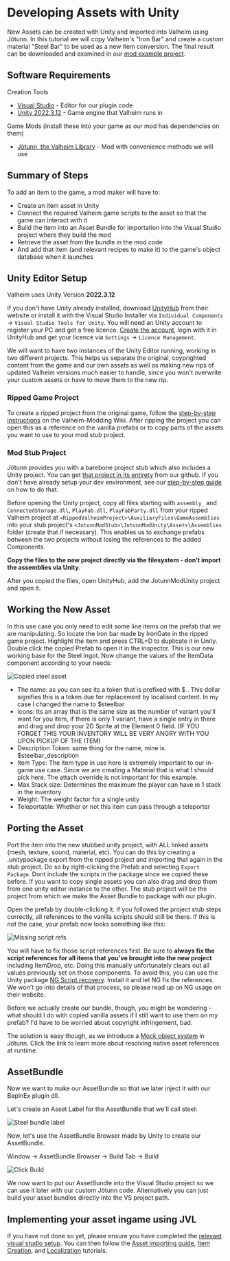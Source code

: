 ﻿# Developing Assets with Unity

New Assets can be created with Unity and imported into Valheim using Jötunn. In this tutorial we will copy Valheim's "Iron Bar" and create a custom material "Steel Bar" to be used as a new item conversion. The final result can be downloaded and examined in our [mod example project](https://github.com/Valheim-Modding/JotunnModExample).

## Software Requirements

Creation Tools
* [Visual Studio](https://visualstudio.microsoft.com/de/downloads/) - Editor for our plugin code
* [Unity 2022.3.12](https://unity3d.com/unity/whats-new/2022.3.12) - Game engine that Valheim runs in

Game Mods (install these into your game as our mod has dependencies on them)
* [Jötunn, the Valheim Library](https://thunderstore.io/c/valheim/p/ValheimModding/Jotunn/) - Mod with convenience methods we will use

## Summary of Steps

To add an item to the game, a mod maker will have to:
* Create an item asset in Unity
* Connect the required Valheim game scripts to the asset so that the game can interact with it
* Build the item into an Asset Bundle for importation into the Visual Studio project where they build the mod
* Retrieve the asset from the bundle in the mod code
* And add that item (and relevant recipes to make it) to the game's object database when it launches

## Unity Editor Setup

Valheim uses Unity Version **2022.3.12**

If you don't have Unity already installed, download [UnityHub](https://public-cdn.cloud.unity3d.com/hub/prod/UnityHubSetup.exe) from their website or install it with the Visual Studio Installer via `Individual Components` -> `Visual Studio Tools for Unity`. You will need an Unity account to register your PC and get a free licence. [Create the account](https://id.unity.com/account/new), login with it in UnityHub and get your licence via `Settings` -> `Licence Management`.

We will want to have two instances of the Unity Editor running, working in two different projects. This helps us separate the original, coyprighted content from the game and our own assets as well as making new rips of updated Valheim versions much easier to handle, since you won't overwrite your custom assets or have to move them to the new rip.

### Ripped Game Project

To create a ripped project from the original game, follow the [step-by-step instructions](https://github.com/Valheim-Modding/Wiki/wiki/Valheim-Unity-Project-Guide) on the Valheim-Modding Wiki.
After ripping the project you can open this as a reference on the vanilla prefabs or to copy parts of the assets you want to use to your mod stub project.

### Mod Stub Project

Jötunn provides you with a barebone project stub which also includes a Unity project. You can get [that project in its entirety](https://github.com/Valheim-Modding/JotunnModStub) from our github. If you don't have already setup your dev environment, see our [step-by-step guide](../guides/guide.md) on how to do that.

Before opening the Unity project, copy all files starting with `assembly_` and `ConnectedStorage.dll`, `PlayFab.dll`, `PlayFabParty.dll` from your ripped Valheim project at `<RippedValheimProject>\AuxiliaryFiles\GameAssemblies` into your stub project's `<JotunnModStub>\JotunnModUnity\Assets\Assemblies` folder (create that if necessary). This enables us to exchange prefabs between the two projects without losing the references to the added Components. 

 **Copy the files to the new project directly via the filesystem - don't import the assemblies via Unity**.

After you copied the files, open UnityHub, add the JotunnModUnity project and open it.

## Working the New Asset

In this use case you only need to edit some line items on the prefab that we are manipulating. So locate the Iron bar made by IronGate in the ripped game project. Highlight the item and press CTRL+D to duplicate it in Unity. Double click the copied Prefab to open it in the inspector. This is our new working base for the Steel Ingot. Now change the values of the ItemData component according to your needs:

![Copied steel asset](../images/data/assetCopiedsteel.png)

* The name: as you can see its a token that is prefixed with \$ . This dollar     signifies this is a token due for replacement by localised content. In my case I changed the name to \$steelbar
* Icons: Its an array that is the same size as the number of variant you'll want for you item, if there is only 1 variant, have a single entry in there and drag and drop your 2D Sprite at the Element 0 field. (IF YOU FORGET THIS YOUR INVENTORY WILL BE VERY ANGRY WITH YOU UPON PICKUP OF THE ITEM)
* Description Token: same thing for the name, mine is \$steelbar\_description
* Item Type: The item type in use here is extremely important to our in-game use case. Since we are creating a Material that is what I should pick here. The attach override is not important for this example.
* Max Stack size: Determines the maximum the player can have in 1 stack in the inventory
* Weight: The weight factor for a single unity
* Teleportable: Whether or not this item can pass through a teleporter

## Porting the Asset

Port the item into the new stubbed unity project, with ALL linked assets (mesh, texture, sound, material, etc). You can do this by creating a .unitypackage export from the ripped project and importing that again in the stub project. Do so by right-clicking the Prefab and selecting `Export Package`. Dont include the scripts in the package since we copied these before. If you want to copy single assets you can also drag and drop them from one unity editor instance to the other. The stub project will be the project from which we make the Asset Bundle to package with our plugin.

Open the prefab by double-clicking it. If you followed the project stub steps correctly, all references to the vanilla scripts should still be there. If this is not the case, your prefab now looks something like this:

![Missing script refs](../images/data/cheaty_missingrefs.png)

You will have to fix those script references first. Be sure to **always fix the script references for all items that you've brought into the new project** including ItemDrop, etc. Doing this manually unfortunately clears out all values previously set on those components. To avoid this, you can use the Unity package [NG Script recovery](https://assetstore.unity.com/packages/tools/utilities/ng-missing-script-recovery-102272). Install it and let NG fix the references. We won't go into details of that process, so please read up on NG usage on their website.

Before we actually create our bundle, though, you might be wondering - what should I do with copied vanilla assets if I still want to use them on my prefab? I'd have to be worried about copyright infringement, bad.

The solution is easy though, as we introduce a [Mock object system](asset-mocking.md) in Jötunn. Click the link to learn more about resolving native asset references at runtime.


## AssetBundle

Now we want to make our AssetBundle so that we later inject it with our BepInEx plugin dll.

Let's create an Asset Label for the AssetBundle that we'll call steel:

![Steel bundle label](../images/data/assetBundleLabel.png)

Now, let's use the AssetBundle Browser made by Unity to create our AssetBundle.

Window -\> AssetBundle Browser -\> Build Tab -\> Build

![Click Build](../images/data/assetBundleBuild.png)

We now want to put our AssetBundle into the Visual Studio project so we can use it later with our custom Jötunn code. Alternatively you can just build your asset bundles directly into the VS project path.

## Implementing your asset ingame using JVL

If you have not done so yet, please ensure you have completed the [relevant visual studio setup](../guides/guide.md).
You can then follow the [Asset importing guide](asset-loading.md), [Item Creation](items.md), and [Localization](localization.md) tutorials.
